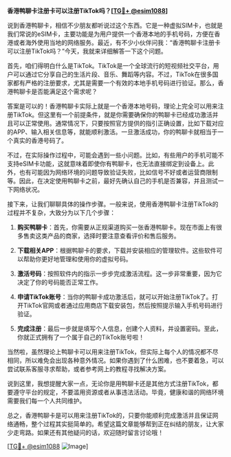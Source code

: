 **香港鸭聊卡注册卡可以注册TikTok吗？[[TG💪+ @esim1088](https://t.me/s/esim1088)]**

说到香港鸭聊卡，相信不少朋友都听说过这个东西。它是一种虚拟SIM卡，也就是我们常说的eSIM卡，主要功能是为用户提供一个香港本地的手机号码，方便在香港或者海外使用当地的网络服务。最近，有不少小伙伴问我：“香港鸭聊卡注册卡可以注册TikTok吗？”今天，我就来详细解答一下这个问题。

首先，咱们得明白什么是TikTok。TikTok是一个全球流行的短视频社交平台，用户可以通过它分享自己的生活片段、音乐、舞蹈等内容。不过，TikTok在很多国家都有严格的注册要求，尤其是需要一个有效的本地手机号码进行验证。那么，香港鸭聊卡是否能满足这个需求呢？

答案是可以的！香港鸭聊卡实际上就是一个香港本地号码，理论上完全可以用来注册TikTok。但这里有一个前提条件，就是你需要确保你的鸭聊卡已经成功激活并且可以正常使用。通常情况下，只要按照官方提供的指引正确设置，比如下载对应的APP、输入相关信息等，就能顺利激活。一旦激活成功，你的鸭聊卡就相当于一个真实的香港号码了。

不过，在实际操作过程中，可能会遇到一些小问题。比如，有些用户的手机可能不支持eSIM卡功能，这就意味着即使你有鸭聊卡，也无法直接绑定到设备上。此外，也有可能因为网络环境的问题导致验证失败，比如信号不好或者运营商限制等。因此，在决定使用鸭聊卡之前，最好先确认自己的手机是否兼容，并且测试一下网络状况。

接下来，让我们聊聊具体的操作步骤。一般来说，使用香港鸭聊卡注册TikTok的过程并不复杂，大致分为以下几个步骤：

1. **购买鸭聊卡**：首先，你需要从正规渠道购买一张香港鸭聊卡。现在市面上有很多售卖这类产品的商家，选择时要注意查看评价和售后服务。

2. **下载相关APP**：根据鸭聊卡的要求，下载并安装相应的管理软件。这些软件可以帮助你更好地管理和使用你的虚拟号码。

3. **激活号码**：按照软件内的指示一步步完成激活流程。这一步非常重要，因为它决定了你的号码能否正常工作。

4. **申请TikTok账号**：当你的鸭聊卡成功激活后，就可以开始注册TikTok了。打开TikTok官网或者通过应用商店下载安装包，然后按照提示输入手机号码进行验证。

5. **完成注册**：最后一步就是填写个人信息，创建个人资料，并设置密码。至此，你就正式拥有了一个属于自己的TikTok账号啦！

当然啦，虽然理论上鸭聊卡可以用来注册TikTok，但实际上每个人的情况都不尽相同，所以难免会出现各种意外情况。如果你遇到了什么困难，也不要着急，可以尝试联系客服寻求帮助，或者参考网上的教程寻找解决方案。

说到这里，我想提醒大家一点，无论你是用鸭聊卡还是其他方式注册TikTok，都要遵守平台的规定，不要滥用资源或者从事违法活动。毕竟，健康和谐的网络环境需要我们每一个人共同维护。

总之，香港鸭聊卡是可以用来注册TikTok的，只要你能顺利完成激活并且保证网络通畅，整个过程其实挺简单的。希望这篇文章能够帮到正在纠结的朋友，让大家少走弯路。如果还有其他疑问的话，欢迎随时留言讨论哦！

[[TG💪+ @esim1088](https://t.me/s/esim1088) ![Image](https://i.postimg.cc/4NQfJmqS/Snipaste-2025-05-13-00-14-12.png)]